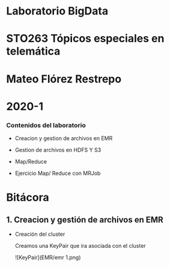 # Laboratorio BigData
# STO263 Tópicos especiales en telemática 

# Mateo Flórez Restrepo
# 2020-1

### Contenidos del laboratorio
* Creacion y gestion de archivos en EMR

* Gestion de archivos en HDFS Y S3

* Map/Reduce 

* Ejercicio Map/ Reduce con MRJob

# Bitácora

## 1. Creacion y gestión de archivos en EMR 

* Creación del cluster
  
  Creamos una KeyPair que ira asociada con el cluster
  
  ![KeyPair](EMR/emr 1.png)


